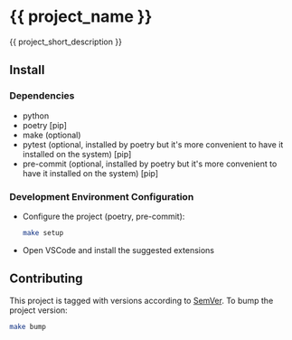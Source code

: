 # {{ project_name }}

{{ project_short_description }}

## Install

### Dependencies

- python
- poetry [pip]
- make (optional)
- pytest (optional, installed by poetry but it's more convenient to have it installed on the system) [pip]
- pre-commit (optional, installed by poetry but it's more convenient to have it installed on the system) [pip]

### Development Environment Configuration

- Configure the project (poetry, pre-commit):
  ```bash
  make setup
  ```
- Open VSCode and install the suggested extensions

## Contributing

This project is tagged with versions according to [SemVer](https://semver.org/). To bump the project version:

```bash
make bump
```
